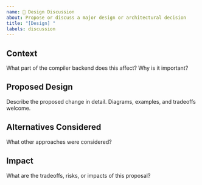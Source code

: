 ```yaml
---
name: 🧠 Design Discussion
about: Propose or discuss a major design or architectural decision
title: "[Design] "
labels: discussion
---
```


## Context

What part of the compiler backend does this affect? Why is it important?

## Proposed Design

Describe the proposed change in detail. Diagrams, examples, and tradeoffs welcome.

## Alternatives Considered

What other approaches were considered?

## Impact

What are the tradeoffs, risks, or impacts of this proposal?
